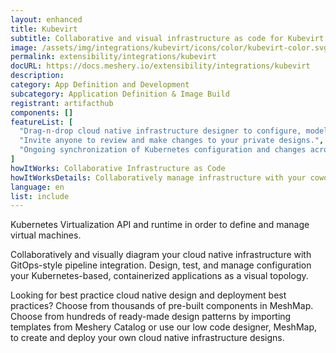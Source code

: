 ```yaml
---
layout: enhanced
title: Kubevirt
subtitle: Collaborative and visual infrastructure as code for Kubevirt
image: /assets/img/integrations/kubevirt/icons/color/kubevirt-color.svg
permalink: extensibility/integrations/kubevirt
docURL: https://docs.meshery.io/extensibility/integrations/kubevirt
description: 
category: App Definition and Development
subcategory: Application Definition & Image Build
registrant: artifacthub
components: []
featureList: [
  "Drag-n-drop cloud native infrastructure designer to configure, model, and deploy your workloads.",
  "Invite anyone to review and make changes to your private designs.",
  "Ongoing synchronization of Kubernetes configuration and changes across any number of clusters."
]
howItWorks: Collaborative Infrastructure as Code
howItWorksDetails: Collaboratively manage infrastructure with your coworkers synchronously sharing the same designs.
language: en
list: include
---
```

<p>
Kubernetes Virtualization API and runtime in order to define and manage virtual machines.
</p>
<p>
    Collaboratively and visually diagram your cloud native infrastructure with GitOps-style pipeline integration. Design, test, and manage configuration your Kubernetes-based, containerized applications as a visual topology.
</p>
<p>
    Looking for best practice cloud native design and deployment best practices? Choose from thousands of pre-built components in MeshMap. Choose from hundreds of ready-made design patterns by importing templates from Meshery Catalog or use our low code designer, MeshMap, to create and deploy your own cloud native infrastructure designs.
</p>

